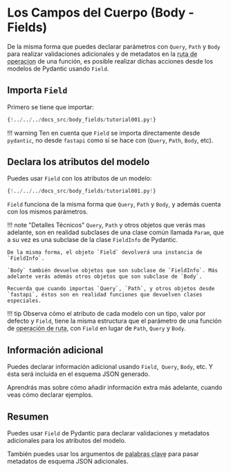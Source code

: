 # Los Campos del Cuerpo (Body - Fields)

De la misma forma que puedes declarar parámetros con `Query`, `Path` y `Body` para realizar validaciones adicionales y de metadatos en la <abbr title="path operation">ruta de operacion</abbr> de una función, es posible realizar dichas acciones desde los modelos de Pydantic usando `Field`.

## Importa `Field`

Primero se tiene que importar:

```Python hl_lines="4"
{!../../../docs_src/body_fields/tutorial001.py!}
```

!!! warning
Ten en cuenta que `Field` se importa directamente desde `pydantic`, no desde `fastapi` como sí se hace con (`Query`, `Path`, `Body`, etc).

## Declara los atributos del modelo

Puedes usar `Field` con los atributos de un modelo:

```Python hl_lines="11-14"
{!../../../docs_src/body_fields/tutorial001.py!}
```

`Field` funciona de la misma forma que `Query`, `Path` y `Body`, y además cuenta con los mismos parámetros.

!!! note "Detalles Técnicos"
`Query`, `Path` y otros objetos que verás mas adelante, son en realidad subclases de una clase común llamada `Param`, que a su vez es una subclase de la clase `FieldInfo` de Pydantic.

    De la misma forma, el objeto `Field` devolverá una instancia de `FieldInfo`.

    `Body` también devuelve objetos que son subclase de `FieldInfo`. Más adelante verás además otros objetos que son subclase de `Body`.

    Recuerda que cuando importas `Query`, `Path`, y otros objetos desde `fastapi`, éstos son en realidad funciones que devuelven clases especiales.

!!! tip
Observa cómo el atributo de cada modelo con un tipo, valor por defecto y `Field`, tiene la misma estructura que el parámetro de una función de <abbr title="path operation">operación de ruta</abbr>, con `Field` en lugar de `Path`, `Query` y `Body`.

## Información adicional

Puedes declarar información adicional usando `Field`,` Query`, `Body`, etc. Y ésta será incluida en el esquema JSON generado.

Aprendrás mas sobre cómo añadir información extra más adelante, cuando veas cómo declarar ejemplos.

## Resumen

Puedes usar `Field` de Pydantic para declarar validaciones y metadatos adicionales para los atributos del modelo.

También puedes usar los argumentos de <abbr title="keyword arguments">palabras clave</abbr> para pasar metadatos de esquema JSON adicionales.

